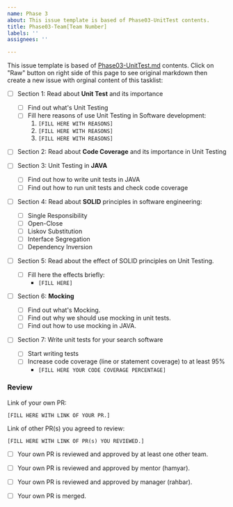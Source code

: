 ```yaml
---
name: Phase 3
about: This issue template is based of Phase03-UnitTest contents.
title: Phase03-Team[Team Number]
labels: ''
assignees: ''

---
```


This issue template is based of [Phase03-UnitTest.md](https://github.com/Star-Academy/codestar-internship/blob/master/Projects/Phase03-UnitTest.md) contents.
Click on "Raw" button on right side of this page to see original markdown then create a new issue with orginal content of this tasklist:


- [ ] Section 1: Read about **Unit Test** and its importance
    - [ ] Find out what's Unit Testing
    - [ ] Fill here reasons of use Unit Testing in Software development:
        1. `[FILL HERE WITH REASONS]`
        1. `[FILL HERE WITH REASONS]`
        1. `[FILL HERE WITH REASONS]`
- [ ] Section 2: Read about **Code Coverage** and its importance in Unit Testing

- [ ] Section 3: Unit Testing in **JAVA**
    - [ ] Find out how to write unit tests in JAVA
    - [ ] Find out how to run unit tests and check code coverage
 
- [ ] Section 4: Read about **SOLID** principles in software engineering:
  - [ ] Single Responsibility
  - [ ] Open-Close
  - [ ] Liskov Substitution
  - [ ] Interface Segregation
  - [ ] Dependency Inversion

- [ ] Section 5: Read about the effect of SOLID principles on Unit Testing.
    - [ ] Fill here the effects briefly:
        - `[FILL HERE]`

- [ ] Section 6: **Mocking**
  - [ ] Find out what's Mocking.
  - [ ] Find out why we should use mocking in unit tests.
  - [ ] Find out how to use mocking in JAVA.

- [ ] Section 7: Write unit tests for your search software
    - [ ] Start writing tests
    - [ ] Increase code coverage (line or statement coverage) to at least 95%
        - `[FILL HERE YOUR CODE COVERAGE PERCENTAGE]`

### Review

Link of your own PR:

`[FILL HERE WITH LINK OF YOUR PR.]`

Link of other PR(s) you agreed to review:

`[FILL HERE WITH LINK OF PR(s) YOU REVIEWED.]`


- [ ] Your own PR is reviewed and approved by at least one other team.

- [ ] Your own PR is reviewed and approved by mentor (hamyar).

- [ ] Your own PR is reviewed and approved by manager (rahbar).

- [ ] Your own PR is merged.
